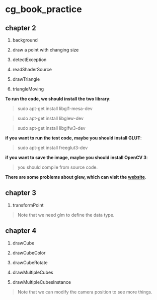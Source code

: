 # cg_book_practice

## chapter 2

1. background 
   
2. draw a point with changing size

3. detectException

4. readShaderSource

5. drawTriangle

6. triangleMoving


**To run the code, we should install the two library**:

> sudo apt-get install libgl1-mesa-dev

> sudo apt-get install libglew-dev

> sudo apt-get install libglfw3-dev


**if you want to run the test code, maybe you should install GLUT**:

> sudo apt-get install freeglut3-dev


**if you want to save the image, maybe you should install OpenCV 3**:

> you should compile from source code.


**There are some problems about glew, which can visit the [website](https://www.khronos.org/opengl/wiki/OpenGL_Loading_Library)**.


## chapter 3

1. transformPoint

> Note that we need glm to define the data type.


## chapter 4

1. drawCube

2. drawCubeColor

3. drawCubeRotate

4. drawMultipleCubes

5. drawMultipleCubesInstance

> Note that we can modify the camera position to see more things.